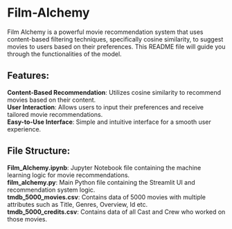 # Film-Alchemy
Film Alchemy is a powerful movie recommendation system that uses content-based filtering techniques, specifically cosine similarity, to suggest movies to users based on their preferences. This README file will guide you through the functionalities of the model.

## Features:
**Content-Based Recommendation**: Utilizes cosine similarity to recommend movies based on their content.<br>
**User Interaction**: Allows users to input their preferences and receive tailored movie recommendations.<br>
**Easy-to-Use Interface**: Simple and intuitive interface for a smooth user experience.<br>

## File Structure:
**Film_Alchemy.ipynb**: Jupyter Notebook file containing the machine learning logic for movie recommendations.<br>
**film_alchemy.py**: Main Python file containing the Streamlit UI and recommendation system logic.<br>
**tmdb_5000_movies.csv**: Contains data of 5000 movies with multiple attributes such as Title, Genres, Overview, Id etc.<br>
**tmdb_5000_credits.csv**: Contains data of all Cast and Crew who worked on those movies.<br>
